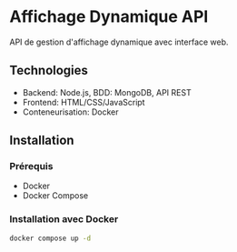 # Affichage Dynamique API

API de gestion d'affichage dynamique avec interface web.

## Technologies
- Backend: Node.js, BDD: MongoDB, API REST
- Frontend: HTML/CSS/JavaScript
- Conteneurisation: Docker

## Installation

### Prérequis
- Docker
- Docker Compose

### Installation avec Docker
```bash
docker compose up -d
